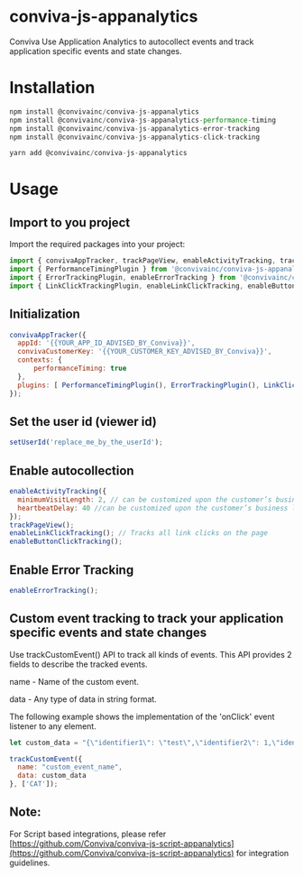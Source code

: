 # conviva-js-appanalytics
Conviva Use Application Analytics to autocollect events and track application specific events and state changes.

# Installation

```js
npm install @convivainc/conviva-js-appanalytics
npm install @convivainc/conviva-js-appanalytics-performance-timing
npm install @convivainc/conviva-js-appanalytics-error-tracking
npm install @convivainc/conviva-js-appanalytics-click-tracking
```

```js
yarn add @convivainc/conviva-js-appanalytics
```
# Usage
## Import to you project
Import the required packages into your project:
```js
import { convivaAppTracker, trackPageView, enableActivityTracking, trackCustomEvent, setUserId, trackStructEvent } from '@convivainc/conviva-js-appanalytics';
import { PerformanceTimingPlugin } from '@convivainc/conviva-js-appanalytics-performance-timing';
import { ErrorTrackingPlugin, enableErrorTracking } from '@convivainc/conviva-js-appanalytics-error-tracking';
import { LinkClickTrackingPlugin, enableLinkClickTracking, enableButtonClickTracking } from '@convivainc/conviva-js-appanalytics-click-tracking';

```

## Initialization

```js
convivaAppTracker({
  appId: '{{YOUR_APP_ID_ADVISED_BY_Conviva}}',
  convivaCustomerKey: '{{YOUR_CUSTOMER_KEY_ADVISED_BY_Conviva}}',
  contexts: {
      performanceTiming: true
  },
  plugins: [ PerformanceTimingPlugin(), ErrorTrackingPlugin(), LinkClickTrackingPlugin()]
});

```

## Set the user id (viewer id)
```js
setUserId('replace_me_by_the_userId');
```

## Enable autocollection
```js
enableActivityTracking({
  minimumVisitLength: 2, // can be customized upon the customer’s business logic
  heartbeatDelay: 40 //can be customized upon the customer’s business logic
});
trackPageView();
enableLinkClickTracking(); // Tracks all link clicks on the page
enableButtonClickTracking();
```

## Enable Error Tracking
```js
enableErrorTracking();

```

## Custom event tracking to track your application specific events and state changes
Use trackCustomEvent() API to track all kinds of events. This API provides 2 fields to describe the tracked events.

name - Name of the custom event.

data - Any type of data in string format.

The following example shows the implementation of the 'onClick' event listener to any element.

```js
let custom_data = "{\"identifier1\": \"test\",\"identifier2\": 1,\"identifier3\":true}";

trackCustomEvent({
  name: "custom_event_name",
  data: custom_data
}, ['CAT']);
```

## Note:
For Script based integrations, please refer [https://github.com/Conviva/conviva-js-script-appanalytics](https://github.com/Conviva/conviva-js-script-appanalytics) for integration guidelines.
